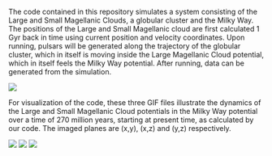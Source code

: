 The code contained in this repository simulates a system consisting of the Large and Small Magellanic Clouds, a globular cluster and the Milky Way.
The positions of the Large and Small Magellanic cloud are first calculated 1 Gyr back in time using current position and velocity coordinates.
Upon running, pulsars will be generated along the trajectory of the globular cluster, which in itself is moving inside the Large Magellanic Cloud potential, which in itself feels the Milky Way potential.
After running, data can be generated from the simulation.

![](https://i.imgur.com/LuFyQi8.png)

For visualization of the code, these three GIF files illustrate the dynamics of the Large and Small Magellanic Cloud potentials in the Milky Way potential over a time of 270 million years, starting at present time, as calculated by our code. The imaged planes are (x,y), (x,z) and (y,z) respectively.

![](https://github.com/ErwanH29/Team-B-Millisecond-Pulsars/blob/master/xy_0_300%25_3f.gif) 
![](https://github.com/ErwanH29/Team-B-Millisecond-Pulsars/blob/master/xz_0_300%25_3f.gif)
![](https://github.com/ErwanH29/Team-B-Millisecond-Pulsars/blob/master/yz_0_300%25_3f.gif)
